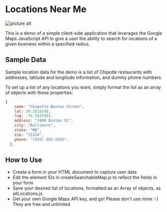# Locations Near Me #

![picture alt](http://www.http://alexdzwonchyk.com/maps-demo/screenshot.png)

This is a demo of a simple client-side application that leverages the Google Maps JavaScript API to 
give a user the ability to search for locations of a given business within a specified radius. 

## Sample Data ##

Sample location data for the demo is a list of Chipotle restaurants with addresses, latitude and longitude information, 
and dummy phone numbers.

To set up a list of any locations you want, simply format the list as an array of objects with these properties: 

```javascript
{
    name: "Chipotle Boston Street",
    lat: 39.2818348,
    lng: -76.5837981,
    address: "2400 Boston St",
    city: "Baltimore",
    state: "MD",
    zip: "21224",
    phone: "(555) 555-5555",
  },
```

## How to Use ##

* Create a form in your HTML document to capture user data
* Edit the element IDs in createSearchableMap.js to reflect the fields in your form
* Save your desired list of locations, formatted as an Array of objects, as allLocations.js
* Get your own Google Maps API key, and go! Please don't use mine :-) They are free and unlimited

